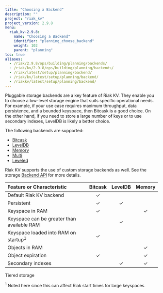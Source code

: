 ```yaml
---
title: "Choosing a Backend"
description: ""
project: "riak_kv"
project_version: 2.9.8
menu:
  riak_kv-2.9.8:
    name: "Choosing a Backend"
    identifier: "planning_choose_backend"
    weight: 102
    parent: "planning"
toc: true
aliases:
  - /riak/2.9.8/ops/building/planning/backends/
  - /riak/kv/2.9.8/ops/building/planning/backends/
  - /riak/latest/setup/planning/backend/
  - /riak/kv/latest/setup/planning/backend/
  - /riakkv/latest/setup/planning/backend/
---
```


[plan backend bitcask]: {{<baseurl>}}riak/kv/2.9.8/setup/planning/backend/bitcask
[plan backend leveldb]: {{<baseurl>}}riak/kv/2.9.8/setup/planning/backend/leveldb
[plan backend memory]: {{<baseurl>}}riak/kv/2.9.8/setup/planning/backend/memory
[plan backend multi]: {{<baseurl>}}riak/kv/2.9.8/setup/planning/backend/multi
[plan backend leveled]: {{<baseurl>}}riak/kv/2.9.8/setup/planning/backend/leveled
[dev api backend]: {{<baseurl>}}riak/kv/2.9.8/developing/api/backend

Pluggable storage backends are a key feature of Riak KV. They enable you to
choose a low-level storage engine that suits specific operational needs.
For example, if your use case requires maximum throughput, data
persistence, and a bounded keyspace, then Bitcask is a good choice. On
the other hand, if you need to store a large number of keys or to use
secondary indexes, LevelDB is likely a better choice.

The following backends are supported:

* [Bitcask][plan backend bitcask]
* [LevelDB][plan backend leveldb]
* [Memory][plan backend memory]
* [Multi][plan backend multi]
* [Leveled][plan backend leveled]

Riak KV supports the use of custom storage backends as well. See the
storage [Backend API][dev api backend] for more details.

Feature or Characteristic                      |Bitcask|LevelDB|Memory|
:----------------------------------------------|:-----:|:-----:|:----:|
Default Riak KV backend                        |✓      |       |      |
Persistent                                     |✓      |✓      |      |
Keyspace in RAM                                |✓      |       |✓     |
Keyspace can be greater than available RAM     |       |✓      |      |
Keyspace loaded into RAM on startup<sup>1</sup>|✓      |       |      |
Objects in RAM                                 |       |       |✓     |
Object expiration                              |✓      |       |✓     |
Secondary indexes                              |       |✓      |✓     |
Tiered storage

<sup>1</sup> Noted here since this can affect Riak start times for large
keyspaces.




